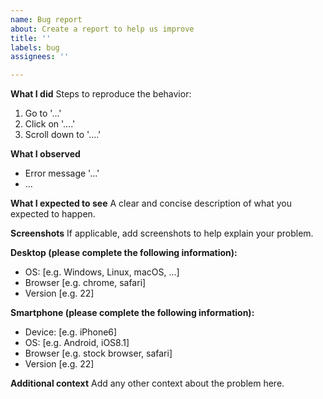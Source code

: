 ```yaml
---
name: Bug report
about: Create a report to help us improve
title: ''
labels: bug
assignees: ''

---
```


**What I did**
Steps to reproduce the behavior:
1. Go to '...'
2. Click on '....'
3. Scroll down to '....'

**What I observed**
- Error message '...'
- ...

**What I expected to see**
A clear and concise description of what you expected to happen.

**Screenshots**
If applicable, add screenshots to help explain your problem.

**Desktop (please complete the following information):**
 - OS: [e.g. Windows, Linux, macOS, ...]
 - Browser [e.g. chrome, safari]
 - Version [e.g. 22]

**Smartphone (please complete the following information):**
 - Device: [e.g. iPhone6]
 - OS: [e.g. Android, iOS8.1]
 - Browser [e.g. stock browser, safari]
 - Version [e.g. 22]

**Additional context**
Add any other context about the problem here.
